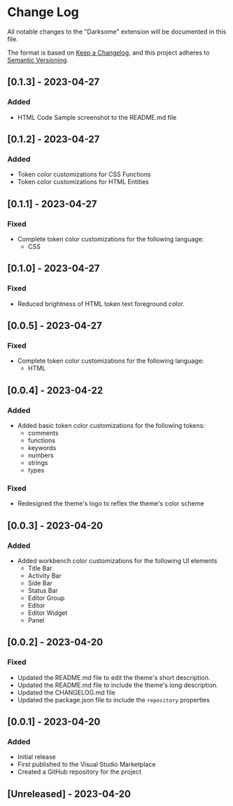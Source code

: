 # Change Log

All notable changes to the "Darksome" extension will be documented in this file.

The format is based on [Keep a Changelog](https://keepachangelog.com/en/1.0.0/), and this project adheres to [Semantic Versioning](https://semver.org/spec/v2.0.0.html).

## [0.1.3] - 2023-04-27

### Added

- HTML Code Sample screenshot to the README.md file

## [0.1.2] - 2023-04-27

### Added

- Token color customizations for CSS Functions
- Token color customizations for HTML Entities

## [0.1.1] - 2023-04-27

### Fixed

- Complete token color customizations for the following language:
  - CSS

## [0.1.0] - 2023-04-27

### Fixed

- Reduced brightness of HTML token text foreground color.

## [0.0.5] - 2023-04-27

### Fixed

- Complete token color customizations for the following language:
  - HTML

## [0.0.4] - 2023-04-22

### Added

- Added basic token color customizations for the following tokens:
  - comments
  - functions
  - keywords
  - numbers
  - strings
  - types

### Fixed

- Redesigned the theme's logo to reflex the theme's color scheme

## [0.0.3] - 2023-04-20

### Added

- Added workbench color customizations for the following UI elements
  - Title Bar
  - Activity Bar
  - Side Bar
  - Status Bar
  - Editor Group
  - Editor
  - Editor Widget
  - Panel

## [0.0.2] - 2023-04-20

### Fixed

- Updated the README.md file to edit the theme's short description.
- Updated the README.md file to include the theme's long description.
- Updated the CHANGELOG.md file
- Updated the package.json file to include the `repository` properties

## [0.0.1] - 2023-04-20

### Added

- Initial release
- First published to the Visual Studio Marketplace
- Created a GitHub repository for the project

## [Unreleased] - 2023-04-20
